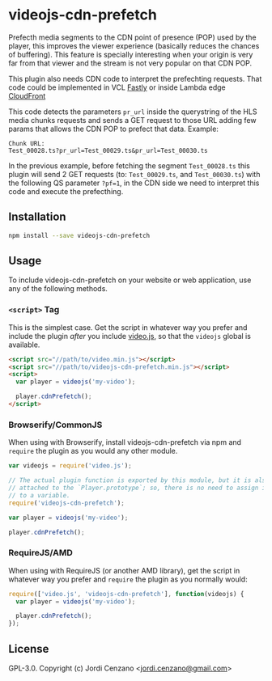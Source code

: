 # videojs-cdn-prefetch

Prefecth media segments to the CDN point of presence (POP) used by the player, this improves the viewer experience (basically reduces the chances of buffering). This feature is specially interesting when your origin is very far from that viewer and the stream is not very popular on that CDN POP. 

This plugin also needs CDN code to interpret the prefechting requests. That code could be implemented in VCL [Fastly](http://fastly.com/) or inside Lambda edge [CloudFront](https://aws.amazon.com/cloudfront/)

This code detects the parameters `pr_url` inside the querystring of the HLS media chunks requests and sends a GET request to those URL adding few params that allows the CDN POP to prefect that data. Example:

```
Chunk URL: 
Test_00028.ts?pr_url=Test_00029.ts&pr_url=Test_00030.ts
```

In the previous example, before fetching the segment `Test_00028.ts` this plugin will send 2 GET requests (to: `Test_00029.ts`, and `Test_00030.ts`) with the following QS parameter `?pf=1`, in the CDN side we need to interpret this code and execute the prefecthing.

## Installation

```sh
npm install --save videojs-cdn-prefetch
```

## Usage

To include videojs-cdn-prefetch on your website or web application, use any of the following methods.

### `<script>` Tag

This is the simplest case. Get the script in whatever way you prefer and include the plugin _after_ you include [video.js][videojs], so that the `videojs` global is available.

```html
<script src="//path/to/video.min.js"></script>
<script src="//path/to/videojs-cdn-prefetch.min.js"></script>
<script>
  var player = videojs('my-video');

  player.cdnPrefetch();
</script>
```

### Browserify/CommonJS

When using with Browserify, install videojs-cdn-prefetch via npm and `require` the plugin as you would any other module.

```js
var videojs = require('video.js');

// The actual plugin function is exported by this module, but it is also
// attached to the `Player.prototype`; so, there is no need to assign it
// to a variable.
require('videojs-cdn-prefetch');

var player = videojs('my-video');

player.cdnPrefetch();
```

### RequireJS/AMD

When using with RequireJS (or another AMD library), get the script in whatever way you prefer and `require` the plugin as you normally would:

```js
require(['video.js', 'videojs-cdn-prefetch'], function(videojs) {
  var player = videojs('my-video');

  player.cdnPrefetch();
});
```

## License

GPL-3.0. Copyright (c) Jordi Cenzano &lt;jordi.cenzano@gmail.com&gt;


[videojs]: http://videojs.com/
